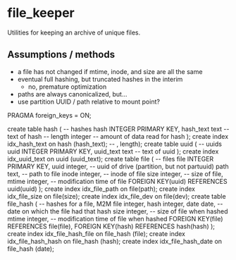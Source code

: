 # file_keeper

Utilities for keeping an archive of unique files.

## Assumptions / methods

 - a file has not changed if mtime, inode, and size are all the same
 - eventual full hashing, but truncated hashes in the interim
   - no, premature optimization
 - paths are always canonicalized, but...
 - use partition UUID / path relative to mount point?

PRAGMA foreign_keys = ON;

create table hash (    -- hashes
    hash INTEGER PRIMARY KEY,
    hash_text text     -- text of hash
    -- length integer     -- amount of data read for hash
);
create index idx_hash_text on hash (hash_text); -- , length);
create table uuid (    -- uuids
    uuid INTEGER PRIMARY KEY,
    uuid_text text     -- text of uuid
);
create index idx_uuid_text on uuid (uuid_text);
create table file (    -- files
    file INTEGER PRIMARY KEY,
    uuid integer,      -- uuid of drive (partition, but not partuuid)
    path text,         -- path to file
    inode integer,     -- inode of file
    size integer,      -- size of file,
    mtime integer,  -- modification time of file
    FOREIGN KEY(uuid) REFERENCES uuid(uuid)
);
create index idx_file_path on file(path);
create index idx_file_size on file(size);
create index idx_file_dev on file(dev);
create table file_hash (    -- hashes for a file, M2M
    file integer,
    hash integer,
    date date,      -- date on which the file had that hash
    size integer,  -- size of file when hashed
    mtime integer,  -- modification time of file when hashed
    FOREIGN KEY(file) REFERENCES file(file),
    FOREIGN KEY(hash) REFERENCES hash(hash)
);
create index idx_file_hash_file on file_hash (file);
create index idx_file_hash_hash on file_hash (hash);
create index idx_file_hash_date on file_hash (date);

